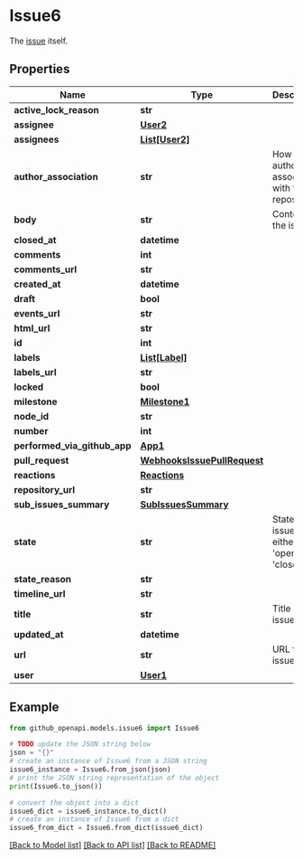 # Issue6

The [issue](https://docs.github.com/rest/issues/issues#get-an-issue) itself.

## Properties

Name | Type | Description | Notes
------------ | ------------- | ------------- | -------------
**active_lock_reason** | **str** |  | 
**assignee** | [**User2**](User2.md) |  | [optional] 
**assignees** | [**List[User2]**](User2.md) |  | 
**author_association** | **str** | How the author is associated with the repository. | 
**body** | **str** | Contents of the issue | 
**closed_at** | **datetime** |  | 
**comments** | **int** |  | 
**comments_url** | **str** |  | 
**created_at** | **datetime** |  | 
**draft** | **bool** |  | [optional] 
**events_url** | **str** |  | 
**html_url** | **str** |  | 
**id** | **int** |  | 
**labels** | [**List[Label]**](Label.md) |  | [optional] 
**labels_url** | **str** |  | 
**locked** | **bool** |  | [optional] 
**milestone** | [**Milestone1**](Milestone1.md) |  | 
**node_id** | **str** |  | 
**number** | **int** |  | 
**performed_via_github_app** | [**App1**](App1.md) |  | [optional] 
**pull_request** | [**WebhooksIssuePullRequest**](WebhooksIssuePullRequest.md) |  | [optional] 
**reactions** | [**Reactions**](Reactions.md) |  | 
**repository_url** | **str** |  | 
**sub_issues_summary** | [**SubIssuesSummary**](SubIssuesSummary.md) |  | [optional] 
**state** | **str** | State of the issue; either &#39;open&#39; or &#39;closed&#39; | [optional] 
**state_reason** | **str** |  | [optional] 
**timeline_url** | **str** |  | [optional] 
**title** | **str** | Title of the issue | 
**updated_at** | **datetime** |  | 
**url** | **str** | URL for the issue | 
**user** | [**User1**](User1.md) |  | 

## Example

```python
from github_openapi.models.issue6 import Issue6

# TODO update the JSON string below
json = "{}"
# create an instance of Issue6 from a JSON string
issue6_instance = Issue6.from_json(json)
# print the JSON string representation of the object
print(Issue6.to_json())

# convert the object into a dict
issue6_dict = issue6_instance.to_dict()
# create an instance of Issue6 from a dict
issue6_from_dict = Issue6.from_dict(issue6_dict)
```
[[Back to Model list]](../README.md#documentation-for-models) [[Back to API list]](../README.md#documentation-for-api-endpoints) [[Back to README]](../README.md)


